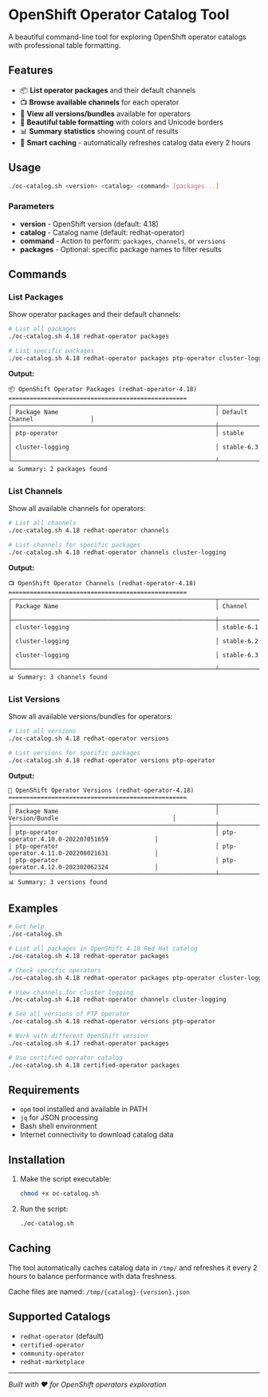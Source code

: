 # OpenShift Operator Catalog Tool

A beautiful command-line tool for exploring OpenShift operator catalogs with professional table formatting.

## Features

- 📦 **List operator packages** and their default channels
- 📺 **Browse available channels** for each operator
- 🔢 **View all versions/bundles** available for operators
- 🎨 **Beautiful table formatting** with colors and Unicode borders
- 📊 **Summary statistics** showing count of results
- 🚀 **Smart caching** - automatically refreshes catalog data every 2 hours

## Usage

```bash
./oc-catalog.sh <version> <catalog> <command> [packages...]
```

### Parameters

- **version** - OpenShift version (default: 4.18)
- **catalog** - Catalog name (default: redhat-operator)  
- **command** - Action to perform: `packages`, `channels`, or `versions`
- **packages** - Optional: specific package names to filter results

## Commands

### List Packages
Show operator packages and their default channels:

```bash
# List all packages
./oc-catalog.sh 4.18 redhat-operator packages

# List specific packages
./oc-catalog.sh 4.18 redhat-operator packages ptp-operator cluster-logging
```

**Output:**
```
📦 OpenShift Operator Packages (redhat-operator-4.18)
==================================================
┌─────────────────────────────────────────────────────────┬────────────────────────────────┐
│ Package Name                                            │ Default Channel                │
├─────────────────────────────────────────────────────────┼────────────────────────────────┤
│ ptp-operator                                            │ stable                         │
│ cluster-logging                                         │ stable-6.3                     │
└─────────────────────────────────────────────────────────┴────────────────────────────────┘
📊 Summary: 2 packages found
```

### List Channels
Show all available channels for operators:

```bash
# List all channels
./oc-catalog.sh 4.18 redhat-operator channels

# List channels for specific packages
./oc-catalog.sh 4.18 redhat-operator channels cluster-logging
```

**Output:**
```
📺 OpenShift Operator Channels (redhat-operator-4.18)
==================================================
┌─────────────────────────────────────────────────────────┬───────────────────────────────────┐
│ Package Name                                            │ Channel                           │
├─────────────────────────────────────────────────────────┼───────────────────────────────────┤
│ cluster-logging                                         │ stable-6.1                        │
│ cluster-logging                                         │ stable-6.2                        │
│ cluster-logging                                         │ stable-6.3                        │
└─────────────────────────────────────────────────────────┴───────────────────────────────────┘
📊 Summary: 3 channels found
```

### List Versions
Show all available versions/bundles for operators:

```bash
# List all versions
./oc-catalog.sh 4.18 redhat-operator versions

# List versions for specific packages  
./oc-catalog.sh 4.18 redhat-operator versions ptp-operator
```

**Output:**
```
🔢 OpenShift Operator Versions (redhat-operator-4.18)
==================================================
┌─────────────────────────────────────────────────────────┬───────────────────────────────────────────────┐
│ Package Name                                            │ Version/Bundle                                │
├─────────────────────────────────────────────────────────┼───────────────────────────────────────────────┤
│ ptp-operator                                            │ ptp-operator.4.10.0-202207051659             │
│ ptp-operator                                            │ ptp-operator.4.11.0-202208021631             │
│ ptp-operator                                            │ ptp-operator.4.12.0-202302062324             │
└─────────────────────────────────────────────────────────┴───────────────────────────────────────────────┘
📊 Summary: 3 versions found
```

## Examples

```bash
# Get help
./oc-catalog.sh

# List all packages in OpenShift 4.18 Red Hat catalog
./oc-catalog.sh 4.18 redhat-operator packages

# Check specific operators
./oc-catalog.sh 4.18 redhat-operator packages ptp-operator cluster-logging

# View channels for cluster logging
./oc-catalog.sh 4.18 redhat-operator channels cluster-logging

# See all versions of PTP operator
./oc-catalog.sh 4.18 redhat-operator versions ptp-operator

# Work with different OpenShift version
./oc-catalog.sh 4.17 redhat-operator packages

# Use certified operator catalog
./oc-catalog.sh 4.18 certified-operator packages
```

## Requirements

- `opm` tool installed and available in PATH
- `jq` for JSON processing
- Bash shell environment
- Internet connectivity to download catalog data

## Installation

1. Make the script executable:
   ```bash
   chmod +x oc-catalog.sh
   ```

2. Run the script:
   ```bash
   ./oc-catalog.sh
   ```

## Caching

The tool automatically caches catalog data in `/tmp/` and refreshes it every 2 hours to balance performance with data freshness.

Cache files are named: `/tmp/{catalog}-{version}.json`

## Supported Catalogs

- `redhat-operator` (default)
- `certified-operator`  
- `community-operator`
- `redhat-marketplace`

---

*Built with ❤️ for OpenShift operators exploration*